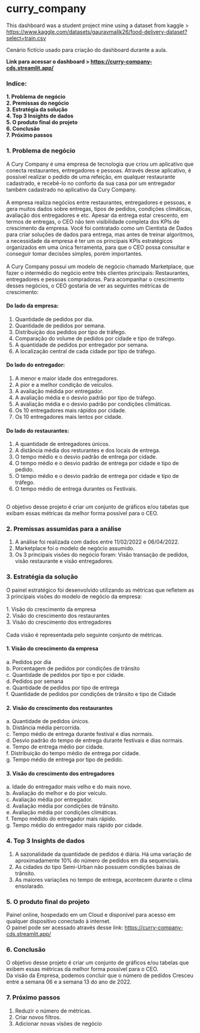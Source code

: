 # curry_company
This dashboard was a student project mine using a dataset from kaggle > https://www.kaggle.com/datasets/gauravmalik26/food-delivery-dataset?select=train.csv

Cenário fictício usado para criação do dashboard durante a aula.

**Link para acessar o dashboard > https://curry-company-cds.streamlit.app/**

### **Indíce:**

**1. Problema de negócio** <br>
**2. Premissas do negócio** <br>
**3. Estratégia da solução** <br>
**4. Top 3 Insights de dados** <br>
**5. O produto final do projeto** <br>
**6. Conclusão** <br>
**7. Próximo passos** <br>
  
  ### **1. Problema de negócio**
  A Cury Company é uma empresa de tecnologia que criou um
  aplicativo que conecta restaurantes, entregadores e pessoas.
  Através desse aplicativo, é possível realizar o pedido de uma refeição,
  em qualquer restaurante cadastrado, e recebê-lo no conforto da sua
  casa por um entregador também cadastrado no aplicativo da Cury
  Company.
  <br><br>
  A empresa realiza negócios entre restaurantes, entregadores e
  pessoas, e gera muitos dados sobre entregas, tipos de pedidos,
  condições climáticas, avaliação dos entregadores e etc. Apesar da
  entrega estar crescento, em termos de entregas, o CEO não tem
  visibilidade completa dos KPIs de crescimento da empresa.
  Você foi contratado como um Cientista de Dados para criar soluções
  de dados para entrega, mas antes de treinar algoritmos, a
  necessidade da empresa é ter um os principais KPIs estratégicos
  organizados em uma única ferramenta, para que o CEO possa
  consultar e conseguir tomar decisões simples, porém importantes.
  <br><br>
  A Cury Company possui um modelo de negócio chamado
  Marketplace, que fazer o intermédio do negócio entre três clientes
  principais: Restaurantes, entregadores e pessoas compradoras. Para
  acompanhar o crescimento desses negócios, o CEO gostaria de ver
  as seguintes métricas de crescimento:

  #### Do lado da empresa:
  1. Quantidade de pedidos por dia.<br>
  2. Quantidade de pedidos por semana.<br>
  3. Distribuição dos pedidos por tipo de tráfego.<br>
  4. Comparação do volume de pedidos por cidade e tipo de tráfego.<br>
  4. A quantidade de pedidos por entregador por semana.<br>
  5. A localização central de cada cidade por tipo de tráfego.<br>

  #### Do lado do entregador:
  1. A menor e maior idade dos entregadores.<br>
  2. A pior e a melhor condição de veículos.<br>
  3. A avaliação médida por entregador.<br>
  4. A avaliação média e o desvio padrão por tipo de tráfego.<br>
  5. A avaliação média e o desvio padrão por condições climáticas.<br>
  6. Os 10 entregadores mais rápidos por cidade.<br>
  7. Os 10 entregadores mais lentos por cidade.<br>
     
  #### Do lado do restaurantes:
  1. A quantidade de entregadores únicos.<br>
  2. A distância média dos resturantes e dos locais de entrega.<br>
  3. O tempo médio e o desvio padrão de entrega por cidade.<br>
  4. O tempo médio e o desvio padrão de entrega por cidade e tipo de
  pedido.<br>
  5. O tempo médio e o desvio padrão de entrega por cidade e tipo de
  tráfego.<br>
  6. O tempo médio de entrega durantes os Festivais.<br>
  <br>
  O objetivo desse projeto é criar um conjunto de gráficos e/ou tabelas
  que exibam essas métricas da melhor forma possível para o CEO.<br>
  


### 2. Premissas assumidas para a análise
  1. A análise foi realizada com dados entre 11/02/2022 e 06/04/2022.<br>
  2. Marketplace foi o modelo de negócio assumido.<br>
  3. Os 3 principais visões do negócio foram: Visão transação de
  pedidos, visão restaurante e visão entregadores.<br>


### 3. Estratégia da solução

  O painel estratégico foi desenvolvido utilizando as métricas que
  refletem as 3 principais visões do modelo de negócio da empresa:<br>
  <br>
    1. Visão do crescimento da empresa<br>
    2. Visão do crescimento dos restaurantes<br>
    3. Visão do crescimento dos entregadores<br>   
  Cada visão é representada pelo seguinte conjunto de métricas.
  
  #### 1. Visão do crescimento da empresa
  a. Pedidos por dia<br>
  b. Porcentagem de pedidos por condições de trânsito<br>
  c. Quantidade de pedidos por tipo e por cidade.<br>
  d. Pedidos por semana<br>
  e. Quantidade de pedidos por tipo de entrega<br>
  f. Quantidade de pedidos por condições de trânsito e tipo de Cidade<br>
  
  #### 2. Visão do crescimento dos restaurantes
  a. Quantidade de pedidos únicos.<br>
  b. Distância média percorrida.<br>
  c. Tempo médio de entrega durante festival e dias normais.<br>
  d. Desvio padrão do tempo de entrega durante festivais e dias
  normais.<br>
  e. Tempo de entrega médio por cidade.<br>
  f. Distribuição do tempo médio de entrega por cidade.<br>
  g. Tempo médio de entrega por tipo de pedido.<br>

  #### 3. Visão do crescimento dos entregadores
  a. Idade do entregador mais velho e do mais novo.<br>
  b. Avaliação do melhor e do pior veículo.<br>
  c. Avaliação média por entregador.<br>
  d. Avaliação média por condições de trânsito.<br>
  e. Avaliação média por condições climáticas.<br>
  f. Tempo médido do entregador mais rápido.<br>
  g. Tempo médio do entregador mais rápido por cidade.<br>

### 4. Top 3 Insights de dados
  1. A sazonalidade da quantidade de pedidos é diária. Há uma
  variação de aproximadamente 10% do número de pedidos em dia
  sequenciais.<br>
  2. As cidades do tipo Semi-Urban não possuem condições baixas de
  trânsito.<br>
  3. As maiores variações no tempo de entrega, acontecem durante o
  clima ensolarado.<br>

### 5. O produto final do projeto
  Painel online, hospedado em um Cloud e disponível para acesso em
  qualquer dispositivo conectado à internet.<br>
  O painel pode ser acessado através desse link: https://curry-company-cds.streamlit.app/

### 6. Conclusão
  O objetivo desse projeto é criar um conjunto de gráficos e/ou tabelas
  que exibem essas métricas da melhor forma possível para o CEO.<br>
  Da visão da Empresa, podemos concluir que o número de pedidos
  Cresceu entre a semana 06 e a semana 13 do ano de 2022.<br>

### 7. Próximo passos
  1. Reduzir o número de métricas.<br>
  2. Criar novos filtros.<br>
  3. Adicionar novas visões de negócio<br>
	

